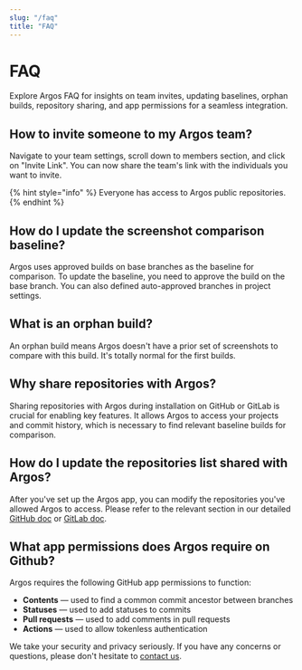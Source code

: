 ```yaml
---
slug: "/faq"
title: "FAQ"
---
```


# FAQ

Explore Argos FAQ for insights on team invites, updating baselines, orphan builds, repository sharing, and app permissions for a seamless integration.

## How to invite someone to my Argos team?

Navigate to your team settings, scroll down to members section, and click on "Invite Link". You can now share the team's link with the individuals you want to invite.

{% hint style="info" %}
Everyone has access to Argos public repositories.
{% endhint %}

## How do I update the screenshot comparison baseline?

Argos uses approved builds on base branches as the baseline for comparison. To update the baseline, you need to approve the build on the base branch. You can also defined auto-approved branches in project settings.

## What is an orphan build?

An orphan build means Argos doesn't have a prior set of screenshots to compare with this build. It's totally normal for the first builds.

## Why share repositories with Argos?

Sharing repositories with Argos during installation on GitHub or GitLab is crucial for enabling key features. It allows Argos to access your projects and commit history, which is necessary to find relevant baseline builds for comparison.

## How do I update the repositories list shared with Argos?

After you've set up the Argos app, you can modify the repositories you've allowed Argos to access. Please refer to the relevant section in our detailed [GitHub doc](/github) or [GitLab doc](/gitlab).

## What app permissions does Argos require on Github?

Argos requires the following GitHub app permissions to function:

- **Contents** — used to find a common commit ancestor between branches
- **Statuses** — used to add statuses to commits
- **Pull requests** — used to add comments in pull requests
- **Actions** — used to allow tokenless authentication

We take your security and privacy seriously. If you have any concerns or questions, please don't hesitate to [contact us](/contact-us).
